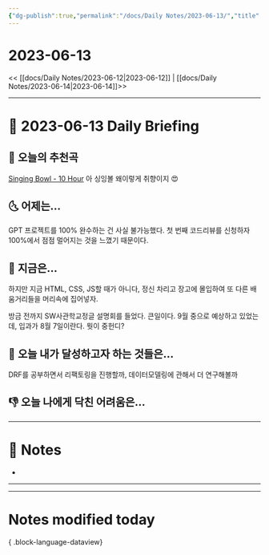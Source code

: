 ```yaml
---
{"dg-publish":true,"permalink":"/docs/Daily Notes/2023-06-13/","title":"2023-06-13","tags":[" DailyNote "]}
---
```



# 2023-06-13

<< [[docs/Daily Notes/2023-06-12\|2023-06-12]] | [[docs/Daily Notes/2023-06-14\|2023-06-14]]>>

---

# 📅 2023-06-13 Daily Briefing

## 🎵 오늘의 추천곡

[Singing Bowl - 10 Hour](https://youtu.be/cuoGpoOVRdA) 아 싱잉볼 왜이렇게 취향이지 😍

## 🌜 어제는...

GPT 프로젝트를 100% 완수하는 건 사실 불가능했다. 첫 번째 코드리뷰를 신청하자 100%에서 점점 멀어지는 것을 느꼈기 때문이다.

## 🙌 지금은...

하지만 지금 HTML, CSS, JS할 때가 아니다, 정신 차리고 장고에 몰입하여 또 다른 배움거리들을 머리속에 집어넣자.

방금 전까지 SW사관학교정글 설명회를 들었다. 큰일이다. 9월 중으로 예상하고 있었는데, 입과가 8월 7일이란다. 뭣이 중헌디?

## 🚀 오늘 내가 달성하고자 하는 것들은...

DRF를 공부하면서 리팩토링을 진행할까, 데이터모델링에 관해서 더 연구해볼까

## 👎 오늘 나에게 닥친 어려움은...

---

# 📝 Notes

- 

___



---

# Notes modified today


{ .block-language-dataview}
